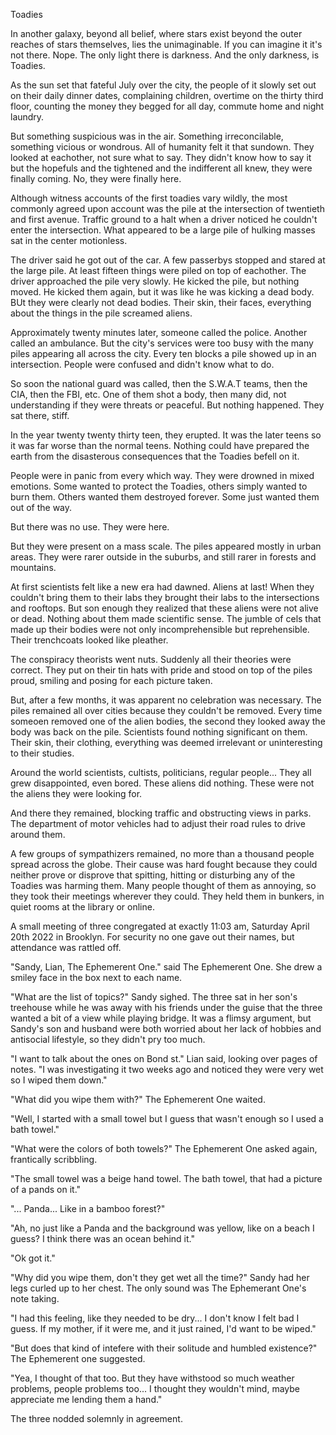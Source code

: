 Toadies

In another galaxy, beyond all belief, where stars exist beyond the outer reaches of stars themselves, lies the unimaginable. If you can imagine it it's not there. Nope. The only light there is darkness. And the only darkness, is Toadies.



As the sun set that fateful July over the city, the people of it slowly set out on their daily dinner dates, complaining children, overtime on the thirty third floor, counting the money they begged for all day, commute home and night laundry.

But something suspicious was in the air. Something irreconcilable, something vicious or wondrous. All of humanity felt it that sundown. They looked at eachother, not sure what to say. They didn't know how to say it but the hopefuls and the tightened and the indifferent all knew, they were finally coming. No, they were finally here.

Although witness accounts of the first toadies vary wildly, the most commonly agreed upon account was the pile at the intersection of twentieth and first avenue. Traffic ground to a halt when a driver noticed he couldn't enter the intersection. What appeared to be a large pile of hulking masses sat in the center motionless.

The driver said he got out of the car. A few passerbys stopped and stared at the large pile. At least fifteen things were piled on top of eachother. The driver approached the pile very slowly. He kicked the pile, but nothing moved. He kicked them again, but it was like he was kicking a dead body. BUt they were clearly not dead bodies. Their skin, their faces, everything about the things in the pile screamed aliens.

Approximately twenty minutes later, someone called the police. Another called an ambulance. But the city's services were too busy with the many piles appearing all across the city. Every ten blocks a pile showed up in an intersection. People were confused and didn't know what to do.

So soon the national guard was called, then the S.W.A.T teams, then the CIA, then the FBI, etc. One of them shot a body, then many did, not understanding if they were threats or peaceful. But nothing happened. They sat there, stiff.


In the year twenty twenty thirty teen, they erupted. It was the later teens so it was far worse than the normal teens. Nothing could have prepared the earth from the disasterous consequences that the Toadies befell on it.

People were in panic from every which way. They were drowned in mixed emotions. Some wanted to protect the Toadies, others simply wanted to burn them. Others wanted them destroyed forever. Some just wanted them out of the way.

But there was no use. They were here.














But they were present on a mass scale. The piles appeared mostly in urban areas. They were rarer outside in the suburbs, and still rarer in forests and mountains. 

At first scientists felt like a new era had dawned. Aliens at last! When they couldn't bring them to their labs they brought their labs to the intersections and rooftops. But son enough they realized that these aliens were not alive or dead. Nothing about them made scientific sense. The jumble of cels that made up their bodies were not only incomprehensible but reprehensible. Their trenchcoats looked like pleather. 

The conspiracy theorists went nuts. Suddenly all their theories were correct. They put on their tin hats with pride and stood on top of the piles proud, smiling and posing for each picture taken.

But, after a few months, it was apparent no celebration was necessary. The piles remained all over cities because they couldn't be removed. Every time someoen removed one of the alien bodies, the second they looked away the body was back on the pile. Scientists found nothing significant on them. Their skin, their clothing, everything was deemed irrelevant or uninteresting to their studies.



Around the world scientists, cultists, politicians, regular people... They all grew disappointed, even bored. These aliens did nothing. These were not the aliens they were looking for.

And there they remained, blocking traffic and obstructing views in parks. The department of motor vehicles had to adjust their road rules to drive around them. 

A few groups of sympathizers remained, no more than a thousand people spread across the globe. Their cause was hard fought because they could neither prove or disprove that spitting, hitting or disturbing any of the Toadies was harming them. Many people thought of them as annoying, so they took their meetings wherever they could. They held them in bunkers, in quiet rooms at the library or online.

A small meeting of three congregated at exactly 11:03 am, Saturday April 20th 2022 in Brooklyn. For security no one gave out their names, but attendance was rattled off.

"Sandy,
Lian,
The Ephemerent One." said The Ephemerent One. She drew a smiley face in the box next to each name.

"What are the list of topics?" Sandy sighed. The three sat in her son's treehouse while he was away with his friends under the guise that the three wanted a bit of a view while playing bridge. It was a flimsy argument, but Sandy's son and husband were both worried about her lack of hobbies and antisocial lifestyle, so they didn't pry too much.

"I want to talk about the ones on Bond st." Lian said, looking over pages of notes. "I was investigating it two weeks ago and noticed they were very wet so I wiped them down."

"What did you wipe them with?" The Ephemerent One waited. 

"Well, I started with a small towel but I guess that wasn't enough so I used a bath towel."

"What were the colors of both towels?" The Ephemerent One asked again, frantically scribbling.

"The small towel was a beige hand towel. The bath towel, that had a picture of a pands on it."

"... Panda... Like in a bamboo forest?"

"Ah, no just like a Panda and the background was yellow, like on a beach I guess? I think there was an ocean behind it."

"Ok got it."

"Why did you wipe them, don't they get wet all the time?" Sandy had her legs curled up to her chest. The only sound was The Ephemerant One's note taking.

"I had this feeling, like they needed to be dry... I don't know I felt bad I guess. If my mother, if it were me, and it just rained, I'd want to be wiped."

"But does that kind of intefere with their solitude and humbled existence?" The Ephemerent one suggested.

"Yea, I thought of that too. But they have withstood so much weather problems, people problems too... I thought they wouldn't mind, maybe appreciate me lending them a hand."

The three nodded solemnly in agreement.



















